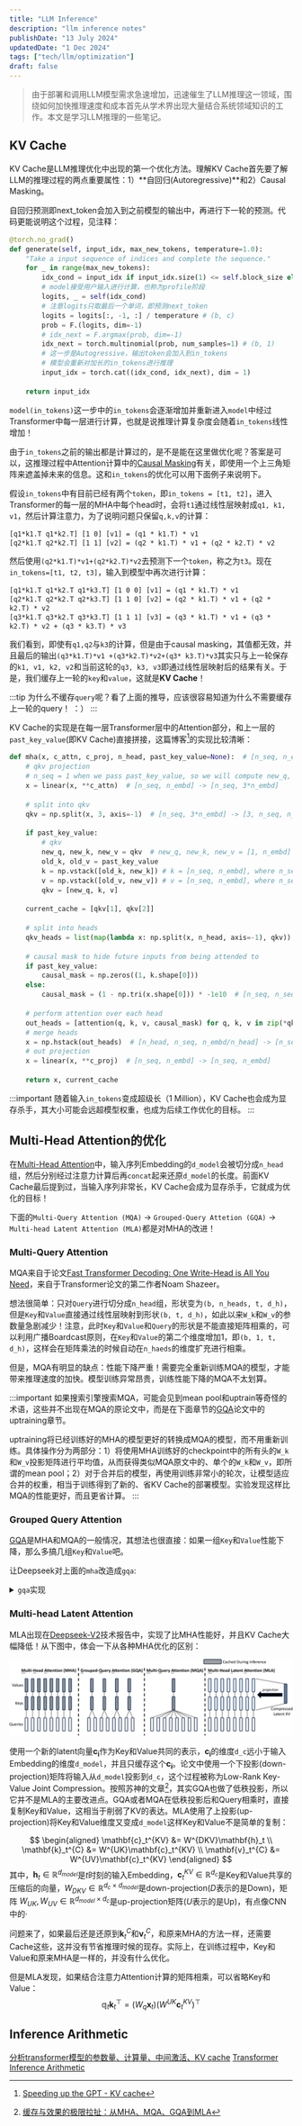 ```yaml
---
title: "LLM Inference"
description: "llm inference notes"
publishDate: "13 July 2024"
updatedDate: "1 Dec 2024"
tags: ["tech/llm/optimization"]
draft: false
---
```


> 由于部署和调用LLM模型需求急速增加，迅速催生了LLM推理这一领域，围绕如何加快推理速度和成本首先从学术界出现大量结合系统领域知识的工作。本文是学习LLM推理的一些笔记。

## KV Cache
KV Cache是LLM推理优化中出现的第一个优化方法。理解KV Cache首先要了解LLM的推理过程的两点重要属性：1）**自回归(Autoregressive)**和2）Causal Masking。

自回归预测即next_token会加入到之前模型的输出中，再进行下一轮的预测。代码更能说明这个过程，见注释：
```python
@torch.no_grad()
def generate(self, input_idx, max_new_tokens, temperature=1.0):
    "Take a input sequence of indices and complete the sequence."
    for _ in range(max_new_tokens):
        idx_cond = input_idx if input_idx.size(1) <= self.block_size else input_idx[:, :self.block_size]
        # model接受用户输入进行计算，也称为profile阶段
        logits, _ = self(idx_cond) 
        # 注意logits只取最后一个单词，即预测next_token
        logits = logits[:, -1, :] / temperature # (b, c)
        prob = F.(logits, dim=-1)
        # idx_next = F.argmax(prob, dim=-1)
        idx_next = torch.multinomial(prob, num_samples=1) # (b, 1)
        # 这一步是Autogressive，输出token会加入到in_tokens
        # 模型会重新对加长的in_tokens进行推理
        input_idx = torch.cat((idx_cond, idx_next), dim = 1)

    return input_idx
```

`model(in_tokens)`这一步中的`in_tokens`会逐渐增加并重新进入`model`中经过Transformer中每一层进行计算，也就是说推理计算复杂度会随着`in_tokens`线性增加！

由于`in_tokens`之前的输出都是计算过的，是不是能在这里做优化呢？答案是可以，这推理过程中Attention计算中的[Causal Masking](https://www.s7ev3n.space/posts/transformer/#decoder)有关，即使用一个上三角矩阵来遮盖掉未来的信息。这和`in_tokens`的优化可以用下面例子来说明下。

假设`in_tokens`中有目前已经有两个`token`，即`in_tokens = [t1, t2]`，进入Transformer的每一层的MHA中每个head时，会将`t1`通过线性层映射成`q1, k1, v1`，然后计算注意力，为了说明问题只保留`q,k,v`的计算：
```
[q1*k1.T q1*k2.T] [1 0] [v1] = (q1 * k1.T) * v1
[q2*k1.T q2*k2.T] [1 1] [v2] = (q2 * k1.T) * v1 + (q2 * k2.T) * v2
```
然后使用`(q2*k1.T)*v1+(q2*k2.T)*v2`去预测下一个`token`，称之为`t3`。现在`in_tokens=[t1, t2, t3]`，输入到模型中再次进行计算：
```
[q1*k1.T q1*k2.T q1*k3.T] [1 0 0] [v1] = (q1 * k1.T) * v1
[q2*k1.T q2*k2.T q2*k3.T] [1 1 0] [v2] = (q2 * k1.T) * v1 + (q2 * k2.T) * v2
[q3*k1.T q3*k2.T q3*k3.T] [1 1 1] [v3] = (q3 * k1.T) * v1 + (q3 * k2.T) * v2 + (q3 * k3.T) * v3
```
我们看到，即使有`q1,q2`与`k3`的计算，但是由于causal masking，其值都无效，并且最后的输出`(q3*k1.T)*v1 +(q3*k2.T)*v2+(q3* k3.T)*v3`其实只与上一轮保存的`k1, v1, k2, v2`和当前这轮的`q3, k3, v3`即通过线性层映射后的结果有关。于是，我们缓存上一轮的`key`和`value`，这就是**KV Cache**！

:::tip
为什么不缓存`query`呢？看了上面的推导，应该很容易知道为什么不需要缓存上一轮的query！ ：）
:::

KV Cache的实现是在每一层Transformer层中的Attention部分，和上一层的`past_key_value`(即KV Cache)直接拼接，这篇博客[^1]的实现比较清晰：
```python
def mha(x, c_attn, c_proj, n_head, past_key_value=None):  # [n_seq, n_embd] -> [n_seq, n_embd]
    # qkv projection
    # n_seq = 1 when we pass past_key_value, so we will compute new_q, new_k and new_v
    x = linear(x, **c_attn)  # [n_seq, n_embd] -> [n_seq, 3*n_embd]

    # split into qkv
    qkv = np.split(x, 3, axis=-1)  # [n_seq, 3*n_embd] -> [3, n_seq, n_embd]

    if past_key_value:
        # qkv
        new_q, new_k, new_v = qkv  # new_q, new_k, new_v = [1, n_embd]
        old_k, old_v = past_key_value
        k = np.vstack([old_k, new_k]) # k = [n_seq, n_embd], where n_seq = prev_n_seq + 1
        v = np.vstack([old_v, new_v]) # v = [n_seq, n_embd], where n_seq = prev_n_seq + 1
        qkv = [new_q, k, v]

    current_cache = [qkv[1], qkv[2]]

    # split into heads
    qkv_heads = list(map(lambda x: np.split(x, n_head, axis=-1), qkv))  # [3, n_seq, n_embd] -> [n_head, 3, n_seq, n_embd/n_head]

    # causal mask to hide future inputs from being attended to
    if past_key_value:
        causal_mask = np.zeros((1, k.shape[0]))
    else:
        causal_mask = (1 - np.tri(x.shape[0])) * -1e10  # [n_seq, n_seq]

    # perform attention over each head
    out_heads = [attention(q, k, v, causal_mask) for q, k, v in zip(*qkv_heads)]  # [n_head, 3, n_seq, n_embd/n_head] -> [n_head, n_seq, n_embd/n_head]
    # merge heads
    x = np.hstack(out_heads)  # [n_head, n_seq, n_embd/n_head] -> [n_seq, n_embd]
    # out projection
    x = linear(x, **c_proj)  # [n_seq, n_embd] -> [n_seq, n_embd]

    return x, current_cache

```
[^1]: [Speeding up the GPT - KV cache](https://dipkumar.dev/becoming-the-unbeatable/posts/gpt-past_key_value/)

:::important
随着输入`in_tokens`变成超级长（1 Million），KV Cache也会成为显存杀手，其大小可能会远超模型权重，也成为后续工作优化的目标。
:::

## Multi-Head Attention的优化
在[Multi-Head Attention](https://www.s7ev3n.space/posts/transformer/#multi-head-attention)中，输入序列Embedding的`d_model`会被切分成`n_head`组，然后分别经过注意力计算后再`concat`起来还原`d_model`的长度。前面KV Cache最后提到过，当输入序列非常长，KV Cache会成为显存杀手，它就成为优化的目标！

下面的`Multi-Query Attention (MQA)` -> `Grouped-Query Attetion (GQA)` -> `Multi-head Latent Attention (MLA)`都是对MHA的改进！

### Multi-Query Attention
MQA来自于论文[Fast Transformer Decoding: One Write-Head is All
You Need](https://arxiv.org/pdf/1911.02150)，来自于Transformer论文的第二作者Noam Shazeer。

想法很简单：只对`Query`进行切分成`n_head`组，形状变为`(b, n_heads, t, d_h)`，但是`Key`和`Value`直接通过线性层映射到形状`(b, t, d_h)`，如此以来`W_k`和`W_v`的参数量急剧减少！注意，此时`Key`和`Value`和`Query`的形状是不能直接矩阵相乘的，可以利用广播Boardcast原则，在`Key`和`Value`的第二个维度增加1，即`(b, 1, t, d_h)`，这样会在矩阵乘法的时候自动在`n_haeds`的维度扩充进行相乘。

但是，MQA有明显的缺点：性能下降严重！需要完全重新训练MQA的模型，才能带来推理速度的加快。模型训练异常昂贵，训练性能下降的MQA不太划算。

:::important
如果搜索引擎搜索MQA，可能会见到mean pool和uptrain等奇怪的术语，这些并不出现在MQA的原论文中，而是在下面章节的[GQA](https://arxiv.org/pdf/2305.13245)论文中的uptraining章节。

uptraining将已经训练好的MHA的模型更好的转换成MQA的模型，而不用重新训练。具体操作分为两部分：1）将使用MHA训练好的checkpoint中的所有头的`W_k`和`W_v`投影矩阵进行平均值，从而获得类似MQA原文中的、单个的`W_k`和`W_v`，即所谓的mean pool；2）对于合并后的模型，再使用训练非常小的轮次，让模型适应合并的权重，相当于训练得到了新的、省KV Cache的部署模型。实验发现这样比MQA的性能更好，而且更省计算。
:::

### Grouped Query Attention
[GQA](https://arxiv.org/pdf/2305.13245)是MHA和MQA的一般情况，其想法也很直接：如果一组`Key`和`Value`性能下降，那么多搞几组`Key`和`Value`吧。

让Deepseek对上面的`mha`改造成`gqa`:

<details>
<summary><code>gqa</code>实现</summary>

```python
def gqa(x, c_attn, c_proj, n_head, n_group, past_key_value=None):  # [n_seq, n_embd] -> [n_seq, n_embd]
    assert n_head % n_group == 0, "n_head must be divisible by n_group"
    
    # 计算每个头的维度
    n_embd_input = x.shape[-1]
    d = n_embd_input // n_head  # 每个头的维度
    
    # QKV投影
    x = linear(x, **c_attn)  # [n_seq, n_embd_input] -> [n_seq, (n_head + 2*n_group)*d]
    
    # 分割Q、K、V
    q_size = n_head * d
    k_size = n_group * d
    v_size = n_group * d
    
    q = x[:, :q_size]
    k = x[:, q_size : q_size + k_size]
    v = x[:, q_size + k_size : q_size + k_size + v_size]
    
    # 合并历史KV缓存
    if past_key_value:
        old_k, old_v = past_key_value
        k = np.vstack([old_k, k])
        v = np.vstack([old_v, v])
    current_cache = [k, v]
    
    # 分割成头
    q_heads = np.split(q, n_head, axis=-1)  # [n_head, n_seq, d]
    k_heads = np.split(k, n_group, axis=-1)  # [n_group, n_seq, d]
    v_heads = np.split(v, n_group, axis=-1)
    
    # 因果掩码
    if past_key_value:
        causal_mask = np.zeros((q.shape[0], k.shape[0]))  # 允许关注所有历史位置
    else:
        causal_mask = (1 - np.tri(q.shape[0], k.shape[0])) * -1e10  # 下三角掩码
    
    # 计算每个查询头对应的组
    group_size = n_head // n_group
    out_heads = []
    for i in range(n_head):
        g = i // group_size  # 确定当前头所属的组
        q_i = q_heads[i]
        k_g = k_heads[g]
        v_g = v_heads[g]
        out_head = attention(q_i, k_g, v_g, causal_mask)
        out_heads.append(out_head)
    
    # 合并多头输出
    x = np.hstack(out_heads)
    
    # 输出投影
    x = linear(x, **c_proj)
    
    return x, current_cache
```
</details>

### Multi-head Latent Attention
MLA出现在[Deepseek-V2](https://arxiv.org/abs/2405.04434)技术报告中，实现了比MHA性能好，并且KV Cache大幅降低！从下图中，体会一下从各种MHA优化的区别：

![mla](./figs/mla.png)

使用一个新的latent向量$\mathbf{c_i}$作为Key和Value共同的表示，$\mathbf{c_i}$的维度`d_c`远小于输入Embedding的维度`d_model`，并且只缓存这个$\mathbf{c_i}$。论文中使用一个下投影(down-projection)矩阵将输入从`d_model`投影到`d_c`，这个过程被称为Low-Rank Key-Value Joint Compression。按照苏神的文章[^2]，其实GQA也做了低秩投影，所以它并不是MLA的主要改进点。GQA或者MQA在低秩投影后和Query相乘时，直接复制Key和Value，这相当于削弱了KV的表达。MLA使用了上投影(up-projection)将Key和Value维度又变成`d_model`这样Key和Value不是简单的复制：

$$
\begin{aligned}
    \mathbf{c}_t^{KV} &= W^{DKV}\mathbf{h}_t \\
    \mathbf{k}_t^{C} &= W^{UK}\mathbf{c}_t^{KV} \\
    \mathbf{v}_t^{C} &= W^{UV}\mathbf{c}_t^{KV}
\end{aligned}
$$
其中，$\mathbf{h}_t\in \mathbb{R}^{d_{model}}$是$t$时刻的输入Embedding，$\mathbf{c}_t^{KV} \in \mathbb{R}^{d_c}$是Key和Value共享的压缩后的向量，$W_{DKV} \in \mathbb{R}^{d_c \times d_{model}}$是down-projection($D$表示的是Down)，矩阵
$W_{UK},W_{UV} \in \mathbb{R}^{d_{model} \times d_c}$是up-projection矩阵($U$表示的是Up)，有点像CNN中的·

问题来了，如果最后还是还原到$\mathbf{k}_t^{C}$和$\mathbf{v}_t^{C}$，和原来MHA的方法一样，还需要Cache这些，这并没有节省推理时候的现存。实际上，在训练过程中，Key和Value和原来MHA是一样的，并没有什么优化。

但是MLA发现，如果结合注意力Attention计算的矩阵相乘，可以省略Key和Value：
$$
\mathbb{q}_t \mathbf{k}_t^{\top} = (W_q \mathbf{x}_t)(W^{UK}\mathbf{c}_t^{KV})^{\top}
$$

[^2]: [缓存与效果的极限拉扯：从MHA、MQA、GQA到MLA](https://spaces.ac.cn/archives/10091)

## Inference Arithmetic
[分析transformer模型的参数量、计算量、中间激活、KV cache](https://zhuanlan.zhihu.com/p/624740065)
[Transformer Inference Arithmetic](https://kipp.ly/transformer-inference-arithmetic/)
